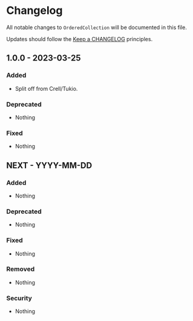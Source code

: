 # Changelog

All notable changes to `OrderedCollection` will be documented in this file.

Updates should follow the [Keep a CHANGELOG](http://keepachangelog.com/) principles.

## 1.0.0 - 2023-03-25

### Added
- Split off from Crell/Tukio.

### Deprecated
- Nothing

### Fixed
- Nothing

## NEXT - YYYY-MM-DD

### Added
- Nothing

### Deprecated
- Nothing

### Fixed
- Nothing

### Removed
- Nothing

### Security
- Nothing
